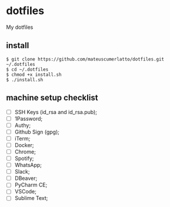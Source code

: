 # dotfiles
My dotfiles

## install
```
$ git clone https://github.com/mateuscumerlatto/dotfiles.git ~/.dotfiles
$ cd ~/.dotfiles
$ chmod +x install.sh
$ ./install.sh
```

## machine setup checklist

- [ ] SSH Keys (id_rsa and id_rsa.pub);
- [ ] 1Password;
- [ ] Authy;
- [ ] Github Sign (gpg);
- [ ] iTerm;
- [ ] Docker;
- [ ] Chrome;
- [ ] Spotify;
- [ ] WhatsApp;
- [ ] Slack;
- [ ] DBeaver;
- [ ] PyCharm CE;
- [ ] VSCode;
- [ ] Sublime Text;
